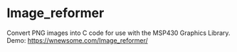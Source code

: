 # Image_reformer
Convert PNG images into C code for use with the MSP430 Graphics Library.
<br/>Demo: https://wnewsome.com/Image_reformer/
